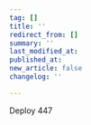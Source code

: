 ```yaml
---
tag: []
title: ''
redirect_from: []
summary: ''
last_modified_at: 
published_at: 
new_article: false
changelog: ''

---
```

Deploy 447